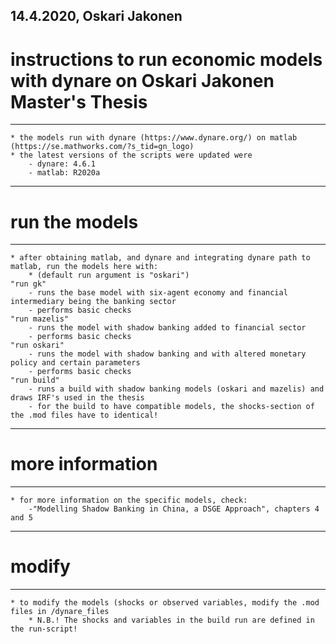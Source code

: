 14.4.2020, Oskari Jakonen
---------------------------------------------------------------------------------
# instructions to run economic models with dynare on Oskari Jakonen Master's Thesis 
---------------------------------------------------------------------------------
	* the models run with dynare (https://www.dynare.org/) on matlab (https://se.mathworks.com/?s_tid=gn_logo)
	* the latest versions of the scripts were updated were
		- dynare: 4.6.1
		- matlab: R2020a
--------------
# run the models
--------------
	* after obtaining matlab, and dynare and integrating dynare path to matlab, run the models here with:
    	* (default run argument is "oskari")
    "run gk"  
	    - runs the base model with six-agent economy and financial intermediary being the banking sector
        - performs basic checks
    "run mazelis"
	    - runs the model with shadow banking added to financial sector
        - performs basic checks
    "run oskari"
	    - runs the model with shadow banking and with altered monetary policy and certain parameters
        - performs basic checks
    "run build"
        - runs a build with shadow banking models (oskari and mazelis) and draws IRF's used in the thesis
        - for the build to have compatible models, the shocks-section of the .mod files have to identical! 
----------------
# more information
----------------
	* for more information on the specific models, check: 
		-"Modelling Shadow Banking in China, a DSGE Approach", chapters 4 and 5
------
# modify
------
    * to modify the models (shocks or observed variables, modify the .mod files in /dynare_files
        * N.B.! The shocks and variables in the build run are defined in the run-script!

